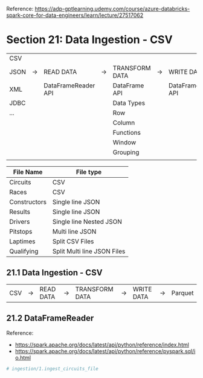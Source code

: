 Reference: https://adp-gptlearning.udemy.com/course/azure-databricks-spark-core-for-data-engineers/learn/lecture/27517062

# Section 21: Data Ingestion - CSV

|      |    |                     |    |                |    |                     |    |         | 
|------|----|---------------------|----|----------------|----|---------------------|----|---------|
| CSV  |    |                     |    |                |    |                     |    | Parquet |
| JSON | -> | READ DATA           | -> | TRANSFORM DATA | -> | WRITE DATA          | -> | AVRO    |
| XML  |    | DataFrameReader API |    | DataFrame API  |    | DataFrameWriter API |    | Delta   |
| JDBC |    |                     |    | Data Types     |    |                     |    | JDBC    |
| ...  |    |                     |    | Row            |    |                     |    | ...     |
|      |    |                     |    | Column         |    |                     |    |         |
|      |    |                     |    | Functions      |    |                     |    |         |
|      |    |                     |    | Window         |    |                     |    |         |
|      |    |                     |    | Grouping       |    |                     |    |         |
|      |    |                     |    |                |    |                     |    |         |

| File Name    | File type                   |
|--------------|-----------------------------|
| Circuits     | CSV                         |
| Races        | CSV                         |
| Constructors | Single line JSON            |
| Results      | Single line JSON            |
| Drivers      | Single line Nested JSON     |
| Pitstops     | Multi line JSON             |
| Laptimes     | Split CSV Files             |
| Qualifying   | Split Multi line JSON Files |

## 21.1 Data Ingestion - CSV
|      |    |                     |    |                |    |                     |    |         |
|------|----|---------------------|----|----------------|----|---------------------|----|---------|
| CSV  | -> | READ DATA           | -> | TRANSFORM DATA | -> | WRITE DATA          | -> | Parquet |

## 21.2 DataFrameReader

Reference:
- https://spark.apache.org/docs/latest/api/python/reference/index.html
- https://spark.apache.org/docs/latest/api/python/reference/pyspark.sql/io.html

```python
# ingestion/1.ingest_circuits_file



```






